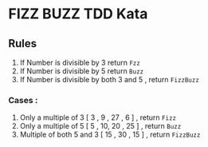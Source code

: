 # FIZZ BUZZ TDD Kata

## Rules

1. If Number is divisible by 3 return `Fzz`
2. If Number is divisible by 5 return `Buzz`
3. If Number is divisible by both 3 and 5 , return `FizzBuzz`


### Cases : 

1. Only a multiple of 3 [ 3 , 9 , 27 , 6 ] , return `Fizz`
1. Only a multiple of 5 [ 5 , 10, 20 , 25 ] , return `Buzz`
1. Multiple of both 5 and 3 [ 15 , 30 , 15 ] , return `FizzBuzz`
